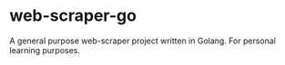 # web-scraper-go
A general purpose web-scraper project written in Golang. For personal learning purposes.

